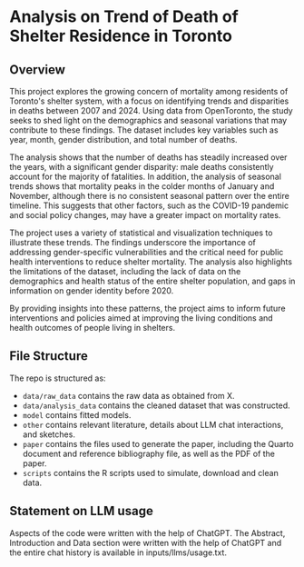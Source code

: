 # Analysis on Trend of Death of Shelter Residence in Toronto

## Overview

This project explores the growing concern of mortality among residents of Toronto's shelter system, with a focus on identifying trends and disparities in deaths between 2007 and 2024. Using data from OpenToronto, the study seeks to shed light on the demographics and seasonal variations that may contribute to these findings. The dataset includes key variables such as year, month, gender distribution, and total number of deaths.

The analysis shows that the number of deaths has steadily increased over the years, with a significant gender disparity: male deaths consistently account for the majority of fatalities. In addition, the analysis of seasonal trends shows that mortality peaks in the colder months of January and November, although there is no consistent seasonal pattern over the entire timeline. This suggests that other factors, such as the COVID-19 pandemic and social policy changes, may have a greater impact on mortality rates.

The project uses a variety of statistical and visualization techniques to illustrate these trends. The findings underscore the importance of addressing gender-specific vulnerabilities and the critical need for public health interventions to reduce shelter mortality. The analysis also highlights the limitations of the dataset, including the lack of data on the demographics and health status of the entire shelter population, and gaps in information on gender identity before 2020. 


By providing insights into these patterns, the project aims to inform future interventions and policies aimed at improving the living conditions and health outcomes of people living in shelters.


## File Structure

The repo is structured as:

-   `data/raw_data` contains the raw data as obtained from X.
-   `data/analysis_data` contains the cleaned dataset that was constructed.
-   `model` contains fitted models. 
-   `other` contains relevant literature, details about LLM chat interactions, and sketches.
-   `paper` contains the files used to generate the paper, including the Quarto document and reference bibliography file, as well as the PDF of the paper. 
-   `scripts` contains the R scripts used to simulate, download and clean data.


## Statement on LLM usage

Aspects of the code were written with the help of ChatGPT. The Abstract, Introduction and Data section were written with the help of ChatGPT and the entire chat history is available in inputs/llms/usage.txt.